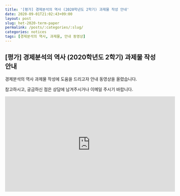 ```yaml
---
title: '[평가] 경제분석의 역사 (2020학년도 2학기) 과제물 작성 안내'
date: 2020-09-01T21:02:43+09:00
layout: post
slug: het-2020-term-paper
permalink: /posts/:categories/:slug/
categories: notices
tags: [경제분석의 역사, 과제물, 안내 동영상]
---
```

## [평가] 경제분석의 역사 (2020학년도 2학기) 과제물 작성 안내

경제분석의 역사 과제물 작성에 도움을 드리고자 안내 동영상을 올렸습니다.

참고하시고, 궁금하신 점은 상담에 남겨주시거나 이메일 주시기 바랍니다.

<iframe width="560" height="315" src="https://www.youtube.com/embed/3PN8lUj4vzQ" frameborder="0" allow="accelerometer; autoplay; encrypted-media; gyroscope; picture-in-picture" allowfullscreen></iframe>
